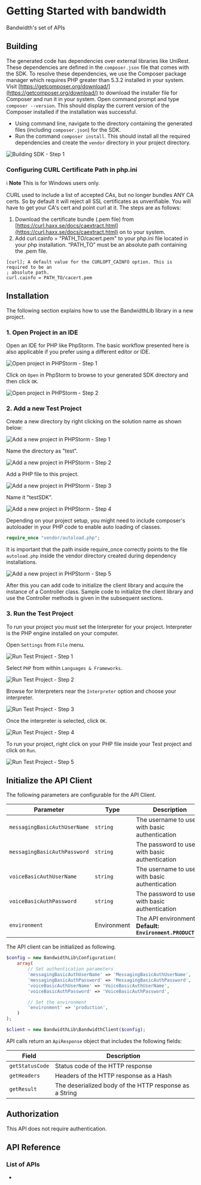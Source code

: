 # Getting Started with bandwidth

Bandwidth's set of APIs

## Building

The generated code has dependencies over external libraries like UniRest. These dependencies are defined in the `composer.json` file that comes with the SDK. To resolve these dependencies, we use the Composer package manager which requires PHP greater than 5.3.2 installed in your system. Visit [https://getcomposer.org/download/](https://getcomposer.org/download/) to download the installer file for Composer and run it in your system. Open command prompt and type `composer --version`. This should display the current version of the Composer installed if the installation was successful.

* Using command line, navigate to the directory containing the generated files (including `composer.json`) for the SDK. 
* Run the command `composer install`. This should install all the required dependencies and create the `vendor` directory in your project directory.

![Building SDK - Step 1](https://apidocs.io/illustration/php?workspaceFolder=Bandwidth&step=installDependencies)

### Configuring CURL Certificate Path in php.ini

:information_source: **Note** This is for Windows users only.

CURL used to include a list of accepted CAs, but no longer bundles ANY CA certs. So by default it will reject all SSL certificates as unverifiable. You will have to get your CA's cert and point curl at it. The steps are as follows:

1. Download the certificate bundle (.pem file) from [https://curl.haxx.se/docs/caextract.html](https://curl.haxx.se/docs/caextract.html) on to your system.
2. Add curl.cainfo = "PATH_TO/cacert.pem" to your php.ini file located in your php installation. “PATH_TO” must be an absolute path containing the .pem file.

```
[curl]; A default value for the CURLOPT_CAINFO option. This is required to be an
; absolute path.
curl.cainfo = PATH_TO/cacert.pem
```

## Installation

The following section explains how to use the BandwidthLib library in a new project.

### 1. Open Project in an IDE

Open an IDE for PHP like PhpStorm. The basic workflow presented here is also applicable if you prefer using a different editor or IDE.

![Open project in PHPStorm - Step 1](https://apidocs.io/illustration/php?workspaceFolder=Bandwidth&step=openIDE)

Click on `Open` in PhpStorm to browse to your generated SDK directory and then click `OK`.

![Open project in PHPStorm - Step 2](https://apidocs.io/illustration/php?workspaceFolder=Bandwidth&step=openProject0)

### 2. Add a new Test Project

Create a new directory by right clicking on the solution name as shown below:

![Add a new project in PHPStorm - Step 1](https://apidocs.io/illustration/php?workspaceFolder=Bandwidth&step=createDirectory)

Name the directory as "test".

![Add a new project in PHPStorm - Step 2](https://apidocs.io/illustration/php?workspaceFolder=Bandwidth&step=nameDirectory)

Add a PHP file to this project.

![Add a new project in PHPStorm - Step 3](https://apidocs.io/illustration/php?workspaceFolder=Bandwidth&step=createFile)

Name it "testSDK".

![Add a new project in PHPStorm - Step 4](https://apidocs.io/illustration/php?workspaceFolder=Bandwidth&step=nameFile)

Depending on your project setup, you might need to include composer's autoloader in your PHP code to enable auto loading of classes.

```php
require_once "vendor/autoload.php";
```

It is important that the path inside require_once correctly points to the file `autoload.php` inside the vendor directory created during dependency installations.

![Add a new project in PHPStorm - Step 5](https://apidocs.io/illustration/php?workspaceFolder=Bandwidth&step=projectFiles)

After this you can add code to initialize the client library and acquire the instance of a Controller class. Sample code to initialize the client library and use the Controller methods is given in the subsequent sections.

### 3. Run the Test Project

To run your project you must set the Interpreter for your project. Interpreter is the PHP engine installed on your computer.

Open `Settings` from `File` menu.

![Run Test Project - Step 1](https://apidocs.io/illustration/php?workspaceFolder=Bandwidth&step=openSettings)

Select `PHP` from within `Languages & Frameworks`.

![Run Test Project - Step 2](https://apidocs.io/illustration/php?workspaceFolder=Bandwidth&step=setInterpreter0)

Browse for Interpreters near the `Interpreter` option and choose your interpreter.

![Run Test Project - Step 3](https://apidocs.io/illustration/php?workspaceFolder=Bandwidth&step=setInterpreter1)

Once the interpreter is selected, click `OK`.

![Run Test Project - Step 4](https://apidocs.io/illustration/php?workspaceFolder=Bandwidth&step=setInterpreter2)

To run your project, right click on your PHP file inside your Test project and click on `Run`.

![Run Test Project - Step 5](https://apidocs.io/illustration/php?workspaceFolder=Bandwidth&step=runProject)

## Initialize the API Client

The following parameters are configurable for the API Client.

| Parameter | Type | Description |
|  --- | --- | --- |
| `messagingBasicAuthUserName` | `string` | The username to use with basic authentication |
| `messagingBasicAuthPassword` | `string` | The password to use with basic authentication |
| `voiceBasicAuthUserName` | `string` | The username to use with basic authentication |
| `voiceBasicAuthPassword` | `string` | The password to use with basic authentication |
| `environment` | Environment | The API environment. <br> **Default: `Environment.PRODUCTION`** |

The API client can be initialized as following.

```php
$config = new BandwidthLib\Configuration(
    array(
        // Set authentication parameters
        'messagingBasicAuthUserName' => 'MessagingBasicAuthUserName',
        'messagingBasicAuthPassword' => 'MessagingBasicAuthPassword',
        'voiceBasicAuthUserName' => 'VoiceBasicAuthUserName',
        'voiceBasicAuthPassword' => 'VoiceBasicAuthPassword',

        // Set the environment
        'environment' => 'production',
    )
);

$client = new BandwidthLib\BandwidthClient($config);
```

API calls return an `ApiResponse` object that includes the following fields:

| Field | Description |
|  --- | --- |
| `getStatusCode` | Status code of the HTTP response |
| `getHeaders` | Headers of the HTTP response as a Hash |
| `getResult` | The deserialized body of the HTTP response as a String |

## Authorization

This API does not require authentication.

## API Reference

### List of APIs

*

